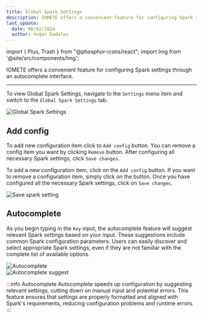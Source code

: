 ```yaml
---
title: Global Spark Settings
description: IOMETE offers a convenient feature for configuring Spark settings through an autocomplete interface.
last_update:
  date: 06/02/2024
  author: Vugar Dadalov
---
```


import { Plus, Trash } from "@phosphor-icons/react";
import Img from '@site/src/components/Img';

IOMETE offers a convenient feature for configuring Spark settings through an autocomplete interface.

---

To view Global Spark Settings, navigate to the `Settings` menu item and switch to the `Global Spark Settings` tab.

<Img src="/img/user-guide/global-spark-settings/spark-settings.png" alt="Global Spark Settings" />

## Add config

To add new configuration item click to `Add config` button. You can remove a config item you want by clicking `Remove` button.
After configuring all necessary Spark settings, click `Save changes`.

To add a new configuration item, click on the `Add config` button. If you want to remove a configuration item, simply click on the <Trash size={20} /> button. Once you have configured all the necessary Spark settings, click on `Save changes`.

<Img src="/img/user-guide/global-spark-settings/save.png" alt="Save spark setting" />

## Autocomplete

As you begin typing in the `Key` input, the autocomplete feature will suggest relevant Spark settings based on your input. These suggestions include common Spark configuration parameters. Users can easily discover and select appropriate Spark settings, even if they are not familiar with the complete list of available options.

<div class="row">
  <div class="col col--6">
<Img src="/img/user-guide/global-spark-settings/autocomplete.png" alt="Autocomplete" maxWidth="400px"/>
  </div>
  <div class="col col--6">
<Img src="/img/user-guide/global-spark-settings/autocomplete-suggest.png" alt="Autocomplete suggest" maxWidth="400px" />
  </div>
</div>

:::info Autocomplete
Autocomplete speeds up configuration by suggesting relevant settings, cutting down on manual input and potential errors. This feature ensures that settings are properly formatted and aligned with Spark's requirements, reducing configuration problems and runtime errors.
:::
